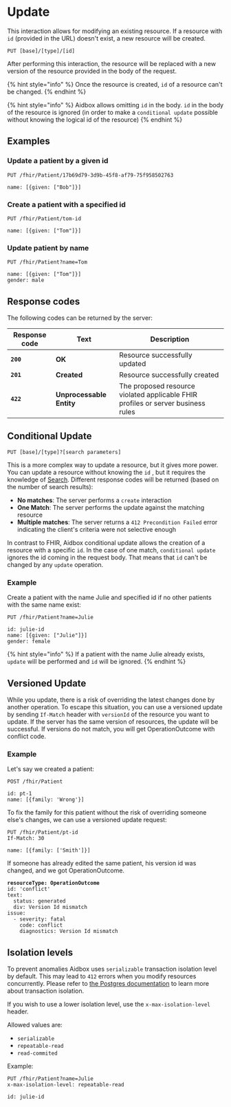 # Update

This interaction allows for modifying an existing resource. If a resource with `id` (provided in the URL) doesn't exist, a new resource will be created.

```http
PUT [base]/[type]/[id]
```

After performing this interaction, the resource will be replaced with a new version of the resource provided in the body of the request.

{% hint style="info" %}
Once the resource is created, `id` of a resource can't be changed.
{% endhint %}

{% hint style="info" %}
Aidbox allows omitting `id` in the body. `id` in the body of the resource is ignored (in order to make a `conditional update` possible without knowing the logical id of the resource)
{% endhint %}

## Examples

### Update a patient by a given id

```
PUT /fhir/Patient/17b69d79-3d9b-45f8-af79-75f958502763

name: [{given: ["Bob"]}]
```

### Create a patient with a specified id

```
PUT /fhir/Patient/tom-id

name: [{given: ["Tom"]}]
```

### Update patient by name

```
PUT /fhir/Patient?name=Tom

name: [{given: ["Tom"]}]
gender: male
```

## Response codes

The following codes can be returned by the server:

| Response code | Text                     | Description                                                                      |
| ------------- | ------------------------ | -------------------------------------------------------------------------------- |
| **`200`**     | **OK**                   | Resource successfully updated                                                    |
| **`201`**     | **Created**              | Resource successfully created                                                    |
| **`422`**     | **Unprocessable Entity** | The proposed resource violated applicable FHIR profiles or server business rules |

## Conditional Update

```
PUT [base]/[type]?[search parameters]
```

This is a more complex way to update a resource, but it gives more power. You can update a resource without knowing the `id` , but it requires the knowledge of [Search](../fhir-search/). Different response codes will be returned (based on the number of search results):

* **No matches**: The server performs a `create` interaction
* **One Match**: The server performs the update against the matching resource
* **Multiple matches**: The server returns a `412 Precondition Failed` error indicating the client's criteria were not selective enough

In contrast to FHIR, Aidbox conditional update allows the creation of a resource with a specific `id`. In the case of one match, `conditional update` ignores the id coming in the request body. That means that `id` can't be changed by any `update` operation.

### Example

Create a patient with the name Julie and specified id if no other patients with the same name exist:

```
PUT /fhir/Patient?name=Julie

id: julie-id
name: [{given: ["Julie"]}]
gender: female
```

{% hint style="info" %}
If a patient with the name Julie already exists, `update` will be performed and `id` will be ignored.
{% endhint %}

## **Versioned Update**

While you update, there is a risk of overriding the latest changes done by another operation. To escape this situation, you can use a versioned update by sending `If-Match` header with `versionId` of the resource you want to update. If the server has the same version of resources, the update will be successful. If versions do not match, you will get OperationOutcome with conflict code.

### Example

Let's say we created a patient:

```
POST /fhir/Patient

id: pt-1
name: [{family: 'Wrong'}]
```

To fix the family for this patient without the risk of overriding someone else's changes, we can use a versioned update request:

```
PUT /fhir/Patient/pt-id
If-Match: 30

name: [{family: ['Smith']}]
```

If someone has already edited the same patient, his version id was changed, and we got OperationOutcome.

<pre><code><strong>resourceType: OperationOutcome
</strong>id: 'conflict'
text:
  status: generated
  div: Version Id mismatch
issue:
  - severity: fatal
    code: conflict
    diagnostics: Version Id mismatch
</code></pre>

## Isolation levels

To prevent anomalies Aidbox uses `serializable` transaction isolation level by default. This may lead to `412` errors when you modify resources concurrently. Please refer to [the Postgres documentation](https://www.postgresql.org/docs/15/transaction-iso.html) to learn more about transaction isolation.

If you wish to use a lower isolation level, use the `x-max-isolation-level` header.

Allowed values are:

* `serializable`
* `repeatable-read`
* `read-commited`

Example:

```
PUT /fhir/Patient?name=Julie
x-max-isolation-level: repeatable-read

id: julie-id
```
